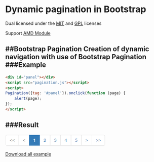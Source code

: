 # Dynamic pagination in Bootstrap
Dual licensed under the [MIT](http://www.opensource.org/licenses/mit-license.php) and [GPL](http://www.gnu.org/licenses/gpl.html) licenses

Support [AMD Module](https://github.com/amdjs/amdjs-api/blob/master/AMD.md)

##Bootstrap Pagination
Creation of dynamic navigation with use of Bootstrap Pagination
###Example
-------------------------------------------
```html
<div id="panel"></div>
<script src="pagination.js"></script>
<script>
Pagination({tag: '#panel'}).onclick(function (page) {
    alert(page);
});
</script>
```
###Result
-------------------------------------------
![Pagination](https://raw.githubusercontent.com/Poznakomlus/pagination/master/pagination.png)

[Download all example](https://github.com/Poznakomlus/pagination/archive/master.zip)
